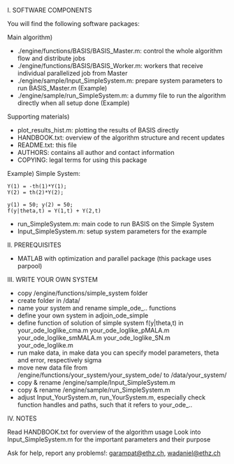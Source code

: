 I. SOFTWARE COMPONENTS

You will find the following software packages:

Main algorithm)
- ./engine/functions/BASIS/BASIS_Master.m: control the whole algorithm flow and distribute jobs
- ./engine/functions/BASIS/BASIS_Worker.m: workers that receive individual parallelized job from Master
- ./engine/sample/Input_SimpleSystem.m: prepare system parameters to run BASIS_Master.m (Example)
- ./engine/sample/run_SimpleSystem.m: a dummy file to run the algorithm directly when all setup done (Example)

Supporting materials)
- plot_results_hist.m: plotting the results of BASIS directly
- HANDBOOK.txt: overview of the algorithm structure and recent updates
- README.txt: this file
- AUTHORS: contains all author and contact information
- COPYING: legal terms for using this package

Example) Simple System:

	Y(1) = -th(1)*Y(1);
	Y(2) = th(2)*Y(2); 
 
	y(1) = 50; y(2) = 50;
	f(y|theta,t) = Y(1,t) + Y(2,t)


- run_SimpleSystem.m: main code to run BASIS on the Simple System
- Input_SimpleSystem.m: setup system parameters for the example


II. PREREQUISITES

- MATLAB with optimization and parallel package (this package uses parpool)


III. WRITE YOUR OWN SYSTEM
- copy /engine/functions/simple_system folder
- create folder in /data/
- name your system and rename simple_ode_.. functions
- define your own system in adjoin_ode_simple
- define function of solution of simple system f(y|theta,t) in 
	your_ode_loglike_cma.m
	your_ode_loglike_pMALA.m
	your_ode_loglike_smMALA.m
	your_ode_loglike_SN.m
	your_ode_loglike.m
- run make data, in make data you can specify model parameters, theta and error, respectively sigma
- move new data file from /engine/functions/your_system/your_system_ode/ to /data/your_system/
- copy & rename /engine/sample/Input_SimpleSystem.m
- copy & rename /engine/sample/run_SimpleSystem.m
- adjust Input_YourSystem.m, run_YourSystem.m, especially check function handles and paths, such that it refers to your_ode_..


IV. NOTES

Read HANDBOOK.txt for overview of the algorithm usage
Look into Input_SimpleSystem.m for the important parameters and their purpose

Ask for help, report any problems!: garampat@ethz.ch, wadaniel@ethz.ch

